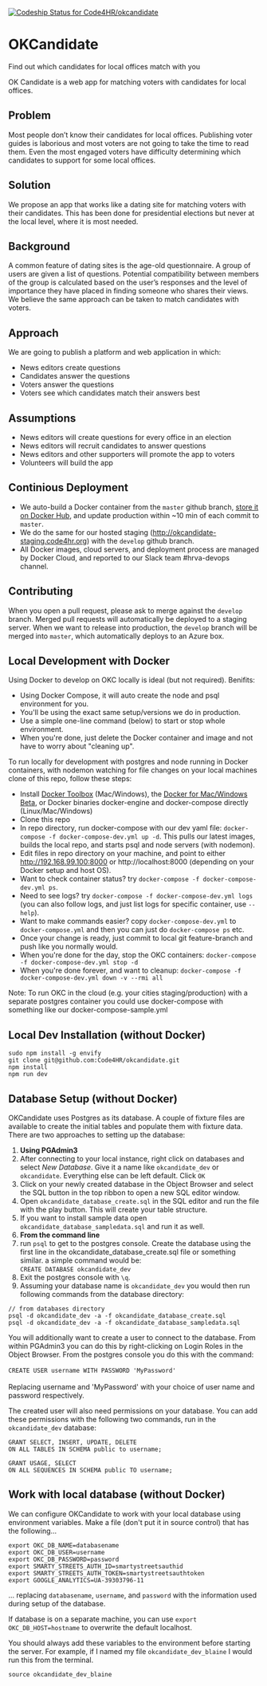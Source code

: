 [ ![Codeship Status for Code4HR/okcandidate](https://codeship.com/projects/3ea4e4a0-d842-0133-4a1f-6a1daaefbd5c/status?branch=master)](https://codeship.com/projects/143177)

# OKCandidate
Find out which candidates for local offices match with you

OK Candidate is a web app for matching voters with candidates for local offices.

## Problem
Most people don’t know their candidates for local offices. Publishing voter guides is laborious and most voters are not going to take the time to read them. Even the most engaged voters have difficulty determining which candidates to support for some local offices.

## Solution
We propose an app that works like a dating site for matching voters with their candidates. This has been done for presidential elections but never at the local level, where it is most needed.

## Background
A common feature of dating sites is the age-old questionnaire. A group of users are given a list of questions. Potential compatibility between members of the group is calculated based on the user’s responses and the level of importance they have placed in finding someone who shares their views.  We believe the same approach can be taken to match candidates with voters.

## Approach
We are going to publish a platform and web application in which:
- News editors create questions
- Candidates answer the questions
- Voters answer the questions
- Voters see which candidates match their answers best

## Assumptions
- News editors will create questions for every office in an election
- News editors will recruit candidates to answer questions
- News editors and other supporters will promote the app to voters
- Volunteers will build the app

## Continious Deployment
 - We auto-build a Docker container from the `master` github branch, [store it on Docker Hub](https://hub.docker.com/r/code4hr/okcandidate/), and update production within ~10 min of each commit to `master`.
 - We do the same for our hosted staging (http://okcandidate-staging.code4hr.org) with the `develop` github branch.
 - All Docker images, cloud servers, and deployment process are managed by Docker Cloud, and reported to our Slack team #hrva-devops channel.

## Contributing
When you open a pull request, please ask to merge against the `develop` branch.  Merged pull requests will automatically be deployed to a staging server.  When we want to release into production, the `develop` branch will be merged into `master`, which automatically deploys to an Azure box.

## Local Development with Docker

Using Docker to develop on OKC locally is ideal (but not required). Benifits:
 - Using Docker Compose, it will auto create the node and psql environment for you.
 - You'll be using the exact same setup/versions we do in production.
 - Use a simple one-line command (below) to start or stop whole environment.
 - When you're done, just delete the Docker container and image and not have to worry about "cleaning up".

To run locally for development with postgres and node running in Docker containers, with nodemon watching for file changes on your local machines clone of this repo, follow these steps:
 - Install [Docker Toolbox](https://www.docker.com/products/overview#/docker_toolbox) (Mac/Windows), the [Docker for Mac/Windows Beta](https://beta.docker.com), or Docker binaries docker-engine and docker-compose directly (Linux/Mac/Windows)
 - Clone this repo
 - In repo directory, run docker-compose with our dev yaml file: `docker-compose -f docker-compose-dev.yml up -d`. This pulls our latest images, builds the local repo, and starts psql and node servers (with nodemon).
 - Edit files in repo directory on your machine, and point to either http://192.168.99.100:8000 or http://localhost:8000 (depending on your Docker setup and host OS).
 - Want to check container status? try `docker-compose -f docker-compose-dev.yml ps`.
 - Need to see logs? try `docker-compose -f docker-compose-dev.yml logs` (you can also follow logs, and just list logs for specific container, use `--help`).
 - Want to make commands easier? copy `docker-compose-dev.yml` to `docker-compose.yml` and then you can just do `docker-compose ps` etc.
 - Once your change is ready, just commit to local git feature-branch and push like you normally would.
 - When you're done for the day, stop the OKC containers: `docker-compose -f docker-compose-dev.yml stop -d`
 - When you're done forever, and want to cleanup: `docker-compose -f docker-compose-dev.yml down -v --rmi all`

Note: To run OKC in the cloud (e.g. your cities staging/production) with a separate postgres container you could use docker-compose with something like our docker-compose-sample.yml

## Local Dev Installation (without Docker)
```
sudo npm install -g envify
git clone git@github.com:Code4HR/okcandidate.git
npm install
npm run dev
```

## Database Setup (without Docker)
OKCandidate uses Postgres as its database.  A couple of fixture files are available to create the initial tables and populate them with fixture data. There are two approaches to setting up the database:

1. __Using PGAdmin3__
  1. After connecting to your local instance, right click on databases and select _New Database_. Give it a name like `okcandidate_dev` or `okcandidate`. Everything else can be left default. Click `OK`
  2. Click on your newly created database in the Object Browser and select the SQL button in the top ribbon to open a new SQL editor window.
  3. Open `okcandidate_database_create.sql` in the SQL editor and run the file with the play button. This will create your table structure.
  4. If you want to install sample data open `okcandidate_database_sampledata.sql` and run it as well.
2. __From the command line__
  1. run `psql` to get to the postgres console. Create the database using the first line in the okcandidate_database_create.sql file or something similar. a simple command would be:<br />`CREATE DATABASE okcandidate_dev`
  2. Exit the postgres console with `\q`.
  3. Assuming your database name is `okcandidate_dev` you would then run following commands from the database directory:

```
// from databases directory
psql -d okcandidate_dev -a -f okcandidate_database_create.sql
psql -d okcandidate_dev -a -f okcandidate_database_sampledata.sql
```

You will additionally want to create a user to connect to the database. From within PGAdmin3 you can do this by right-clicking on Login Roles in the Object Browser. From the postgres console you do this with the command:<br /><br />`CREATE USER username WITH PASSWORD 'MyPassword'`<br /><br />Replacing username and 'MyPassword' with your choice of user name and password respectively.

The created user will also need permissions on your database. You can add these permissions with the following two commands, run in the `okcandidate_dev` database:

```
GRANT SELECT, INSERT, UPDATE, DELETE
ON ALL TABLES IN SCHEMA public to username;

GRANT USAGE, SELECT
ON ALL SEQUENCES IN SCHEMA public TO username;
```

## Work with local database (without Docker)

We can configure OKCandidate to work with your local database using environment variables.
Make a file (don't put it in source control) that has the following...
```
export OKC_DB_NAME=databasename
export OKC_DB_USER=username
export OKC_DB_PASSWORD=password
export SMARTY_STREETS_AUTH_ID=smartystreetsauthid
export SMARTY_STREETS_AUTH_TOKEN=smartystreetsauthtoken
export GOOGLE_ANALYTICS=UA-39303796-11
```
... replacing `databasename`, `username`, and `password` with the information used during setup of the database.

If database is on a separate machine, you can use `export OKC_DB_HOST=hostname` to overwrite the default localhost.

You should always add these variables to the environment before starting the server.  For example, if I named
my file `okcandidate_dev_blaine` I would run this from the terminal.

```
source okcandidate_dev_blaine
```
